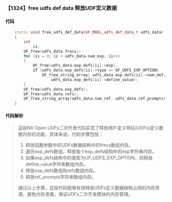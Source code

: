 ### 【1324】free udfs def data 释放UDF定义数据

#### 代码

```cpp
    static void free_udfs_def_data(UF_MODL_udfs_def_data_t udfs_data)  
    {  
        int  
            ii;  
        UF_free(udfs_data.frecs);  
        for (ii = 0; ii < udfs_data.num_exp; ii++)  
        {  
            UF_free(udfs_data.exp_defs[ii]->exp);  
            if (udfs_data.exp_defs[ii]->type == UF_UDFS_EXP_OPTION)  
                UF_free_string_array( udfs_data.exp_defs[ii]->num_def,  
                    udfs_data.exp_defs[ii]->define_value);  
        }  
        UF_free(udfs_data.exp_defs);  
        UF_free(udfs_data.refs);  
        UF_free_string_array(udfs_data.num_ref, udfs_data.ref_prompts);  
    }

```

#### 代码解析

> 这段NX Open UDFs二次开发代码实现了释放用户定义特征(UDFs)定义数据内存的功能。具体来说，代码步骤包括：
>
> 1. 释放函数参数中的UDFs数据结构中的frecs数组内存。
> 2. 遍历exp_defs数组，释放每个exp_defs结构中的exp字符串内存。
> 3. 如果exp_defs结构中的类型为UF_UDFS_EXP_OPTION，则释放define_value字符串数组内存。
> 4. 释放exp_defs数组和refs数组内存。
> 5. 释放ref_prompts字符串数组内存。
>
> 通过以上步骤，这段代码能够有效释放UDFs定义数据结构占用的内存资源，避免内存泄漏，保证UDFs二次开发模块的内存管理。
>
